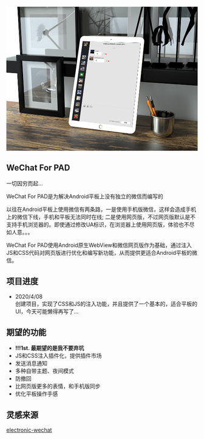 ![示意图](sc2.jpg)

## WeChat For PAD
一切因穷而起...

WeChat For PAD是为解决Android平板上没有独立的微信而编写的

以往在Android平板上使用微信有两条路，一是使用手机版微信，这样会造成手机上的微信下线，手机和平板无法同时在线; 二是使用网页版，不过网页版默认是不支持手机浏览器的。即使通过修改UA标识，在浏览器上使用网页版，体验也不尽如人意。。。

WeChat For PAD使用Android原生WebView和微信网页版作为基础，通过注入JS和CSS代码对网页版进行优化和编写新功能，从而提供更适合Android平板的微信。

## 项目进度
- 2020/4/08  
    创建项目，实现了CSS和JS的注入功能，并且提供了一个基本的，适合平板的UI，今天可能懒得再写了...

## 期望的功能
- **!!!1st. 最期望的是我不要弃坑**
- JS和CSS注入插件化，提供插件市场
- 发送消息通知
- 多种自带主题、夜间模式
- 防撤回
- 比网页版更多的表情，和手机版同步
- 优化平板操作手感

## 灵感来源
[electronic-wechat](https://github.com/geeeeeeeeek/electronic-wechat/)